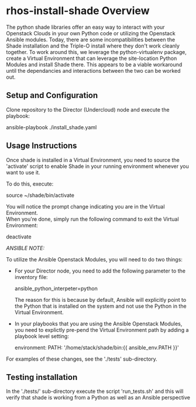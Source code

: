 rhos-install-shade Overview
===========================

The python shade libraries offer an easy way to interact with your Openstack Clouds
in your own Python code or utilizing the Openstack Ansible modules.  Today, there
are some incompatibilities between the Shade installation and the Triple-O install
where they don't work cleanly together.  To work around this, we leverage the
python-virtualenv package, create a Virtual Environment that can leverage the
site-location Python Modules and install Shade there.  This appears to be a viable
workaround until the dependancies and interactions between the two can be worked
out.

Setup and Configuration
-----------------------

Clone repository to the Director (Undercloud) node and execute the playbook:

ansible-playbook ./install_shade.yaml

Usage Instructions
------------------

Once shade is installed in a Virtual Environment, you need to source the 'activate'
script to enable Shade in your running environment whenever you want to use it.

To do this, execute:

source ~/shade/bin/activate

You will notice the prompt change indicating you are in the Virtual Environment.  
When you're done, simply run the following command to exit the Virtual Environment:

deactivate

_ANSIBLE NOTE:_

To utilize the Ansible Openstack Modules, you will need to do two things:

- For your Director node, you need to add the following parameter to the inventory file:

  ansible_python_interpeter=python

  The reason for this is because by default, Ansible will explicitly point to the Python
  that is installed on the system and not use the Python in the Virtual Environment.

- In your playbooks that you are using the Ansible Openstack Modules, you need to explictly
  pre-pend the Virtual Environment path by adding a playbook level setting:

    environment:
      PATH: '/home/stack/shade/bin:{{ ansible_env.PATH }}'

For examples of these changes, see the './tests' sub-directory.

Testing installation
--------------------

In the './tests/' sub-directory execute the script 'run_tests.sh' and this will verify
that shade is working from a Python as well as an Ansible perspective
